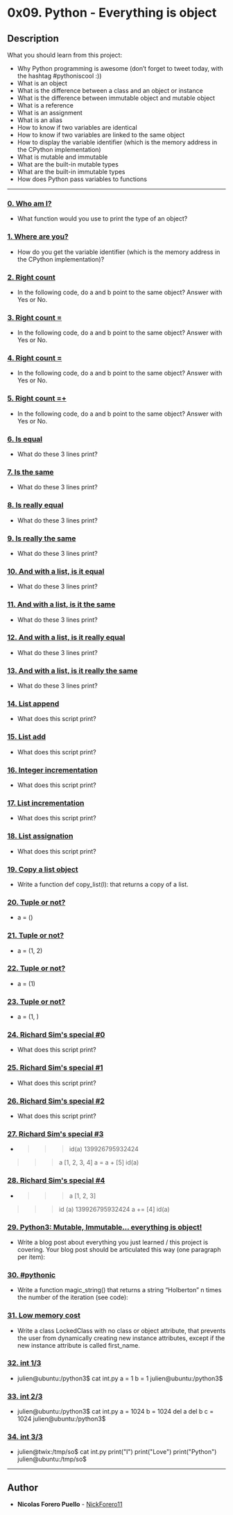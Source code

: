 # 0x09. Python - Everything is object

## Description
What you should learn from this project:

* Why Python programming is awesome (don’t forget to tweet today, with the hashtag #pythoniscool :))
* What is an object
* What is the difference between a class and an object or instance
* What is the difference between immutable object and mutable object
* What is a reference
* What is an assignment
* What is an alias
* How to know if two variables are identical
* How to know if two variables are linked to the same object
* How to display the variable identifier (which is the memory address in the CPython implementation)
* What is mutable and immutable
* What are the built-in mutable types
* What are the built-in immutable types
* How does Python pass variables to functions

---

### [0. Who am I?](./0-answer.txt)
* What function would you use to print the type of an object?


### [1. Where are you?](./1-answer.txt)
* How do you get the variable identifier (which is the memory address in the CPython implementation)?


### [2. Right count](./2-answer.txt)
* In the following code, do a and b point to the same object?
Answer with Yes or No.


### [3. Right count =](./3-answer.txt)
* In the following code, do a and b point to the same object?
Answer with Yes or No.


### [4. Right count =](./4-answer.txt)
* In the following code, do a and b point to the same object?
Answer with Yes or No.


### [5. Right count =+](./5-answer.txt)
* In the following code, do a and b point to the same object?
Answer with Yes or No.


### [6. Is equal](./6-answer.txt)
* What do these 3 lines print?


### [7. Is the same](./7-answer.txt)
* What do these 3 lines print?


### [8. Is really equal](./8-answer.txt)
* What do these 3 lines print?


### [9. Is really the same](./9-answer.txt)
* What do these 3 lines print?


### [10. And with a list, is it equal](./10-answer.txt)
* What do these 3 lines print?


### [11. And with a list, is it the same](./11-answer.txt)
* What do these 3 lines print?


### [12. And with a list, is it really equal](./12-answer.txt)
* What do these 3 lines print?


### [13. And with a list, is it really the same](./13-answer.txt)
* What do these 3 lines print?


### [14. List append](./14-answer.txt)
* What does this script print?


### [15. List add](./15-answer.txt)
* What does this script print?


### [16. Integer incrementation](./16-answer.txt)
* What does this script print?


### [17. List incrementation](./17-answer.txt)
* What does this script print?


### [18. List assignation](./18-answer.txt)
* What does this script print?


### [19. Copy a list object](./19-copy_list.py)
* Write a function def copy_list(l): that returns a copy of a list.


### [20. Tuple or not?](./20-answer.txt)
* a = ()



### [21. Tuple or not?](./21-answer.txt)
* a = (1, 2)



### [22. Tuple or not?](./22-answer.txt)
* a = (1)



### [23. Tuple or not?](./23-answer.txt)
* a = (1, )



### [24. Richard Sim's special #0](./24-answer.txt)
* What does this script print?


### [25. Richard Sim's special #1](./25-answer.txt)
* What does this script print?


### [26. Richard Sim's special #2](./26-answer.txt)
* What does this script print?


### [27. Richard Sim's special #3](./27-answer.txt)
* >>> id(a)
139926795932424
>>> a
[1, 2, 3, 4]
>>> a = a + [5]
>>> id(a)



### [28. Richard Sim's special #4](./28-answer.txt)
* >>> a
[1, 2, 3]
>>> id (a)
139926795932424
>>> a += [4]
>>> id(a)



### [29. Python3: Mutable, Immutable... everything is object!](./100-magic_string.py)
* Write a blog post about everything you just learned / this project is covering. Your blog post should be articulated this way (one paragraph per item):


### [30. #pythonic](./101-locked_class.py)
* Write a function magic_string() that returns a string “Holberton” n times the number of the iteration (see code):


### [31. Low memory cost](./103-line1.txt)
* Write a class LockedClass with no class or object attribute, that prevents the user from dynamically creating new instance attributes, except if the new instance attribute is called first_name.


### [32. int 1/3](./104-line1.txt)
* julien@ubuntu:/python3$ cat int.py 
a = 1
b = 1
julien@ubuntu:/python3$ 



### [33. int 2/3](./105-line1.txt)
* julien@ubuntu:/python3$ cat int.py 
a = 1024
b = 1024
del a
del b
c = 1024
julien@ubuntu:/python3$ 



### [34. int 3/3](./106-line1.txt)
* julien@twix:/tmp/so$ cat int.py 
print("I")
print("Love")
print("Python")
julien@ubuntu:/tmp/so$ 



---

## Author
* **Nicolas Forero Puello** - [NickForero11](https://github.com/NickForero11)
